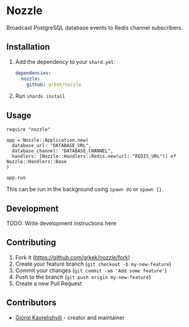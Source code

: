 # Nozzle

Broadcast PostgreSQL database events to Redis channel subscribers.

## Installation

1. Add the dependency to your `shard.yml`:

   ```yaml
   dependencies:
     nozzle:
       github: grkek/nozzle
   ```

2. Run `shards install`

## Usage

```crystal
require "nozzle"

app = Nozzle::Application.new(
  database_url: "DATABASE_URL",
  database_channel: "DATABASE_CHANNEL",
  handlers: [Nozzle::Handlers::Redis.new(url: "REDIS_URL")] of Nozzle::Handlers::Base
)

app.run
```

This can be run in the background using `spawn do` or `spawn {}`.

## Development

TODO: Write development instructions here

## Contributing

1. Fork it (<https://github.com/grkek/nozzle/fork>)
2. Create your feature branch (`git checkout -b my-new-feature`)
3. Commit your changes (`git commit -am 'Add some feature'`)
4. Push to the branch (`git push origin my-new-feature`)
5. Create a new Pull Request

## Contributors

- [Giorgi Kavrelishvili](https://github.com/grkek) - creator and maintainer
